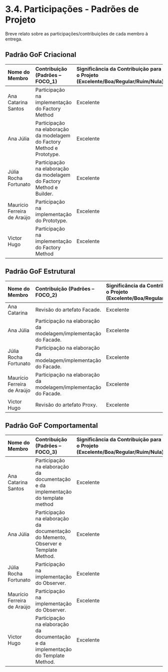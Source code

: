 # 3.4. Participações - Padrões de Projeto

Breve relato sobre as participações/contribuições de cada membro à entrega.

## Padrão GoF Criacional

|Nome do Membro | Contribuição (Padrões – FOCO_1) | Significância da Contribuição para o Projeto (Excelente/Boa/Regular/Ruim/Nula) | Comprobatórios Claros (com link)
|:--------------------|:---------------------------------------------------------|:--------------------------------------------|:---------------------------------|
|Ana Catarina Santos | Participação na implementação do Factory Method | Excelente | [Commit 1.0](https://github.com/UnBArqDsw2025-1-Turma02/2025.1-T02-_G1_BrinCalango_Entrega_03/commit/4086d56550a7c760b869ba06dfd835e59c2ae117) |
| Ana Júlia         | Participação na elaboração da modelagem do Factory Method e Prototype.    | Excelente                                         | [Commit 1.1](https://github.com/UnBArqDsw2025-1-Turma02/2025.1-T02-_G1_BrinCalango_Entrega_03/commit/afa6f900c7df268c109be51a3e7971e908680ddd), [Commit 1.2](https://github.com/UnBArqDsw2025-1-Turma02/2025.1-T02-_G1_BrinCalango_Entrega_03/commit/8c27e9e66a1404e0664b4cf0ea93b82e572b6d0e). |
| Júlia Rocha Fortunato         | Participação na elaboração da modelagem do Factory Method e Builder.    | Excelente                                         | [Commit 1.1](https://github.com/UnBArqDsw2025-1-Turma02/2025.1-T02-_G1_BrinCalango_Entrega_03/commit/640be50b4d53000609c93e142ce41ec11d218840), [Commit 1.2](https://github.com/UnBArqDsw2025-1-Turma02/2025.1-T02-_G1_BrinCalango_Entrega_03/commit/afa6f900c7df268c109be51a3e7971e908680ddd). |
| Maurício Ferreira de Araújo         | Participação na implementação do Prototype.    | Excelente                                         | [Commit 1.1](https://github.com/UnBArqDsw2025-1-Turma02/2025.1-T02-_G1_BrinCalango_Entrega_03/commit/0bea0c2c69b3445cf4b28fe01e33ea71b9f8a967) |
|Victor Hugo | Participação na implementação do Factory Method | Excelente | [Commit 1.0](https://github.com/UnBArqDsw2025-1-Turma02/2025.1-T02-_G1_BrinCalango_Entrega_03/commit/4086d56550a7c760b869ba06dfd835e59c2ae117) |


## Padrão GoF Estrutural
|Nome do Membro | Contribuição (Padrões – FOCO_2) | Significância da Contribuição para o Projeto (Excelente/Boa/Regular/Ruim/Nula) | Comprobatórios Claros (com link)
|:--------------------|:---------------------------------------------------------|:--------------------------------------------|:---------------------------------|
| Ana Catarina         | Revisão do artefato Facade.    | Excelente                                         | [Commit 1.1](). |
| Ana Júlia         | Participação na elaboração da modelagem/implementação do Facade.    | Excelente                                         | [Commit 1.1](https://github.com/UnBArqDsw2025-1-Turma02/2025.1-T02-_G1_BrinCalango_Entrega_03/commit/00044fe45071085dec9ce6e32db73fd2a4ee8d4f). |
| Júlia Rocha Fortunato         | Participação na elaboração da modelagem/implementação do Facade.    | Excelente                                         | [Commit 1.1](https://github.com/UnBArqDsw2025-1-Turma02/2025.1-T02-_G1_BrinCalango_Entrega_03/commit/00044fe45071085dec9ce6e32db73fd2a4ee8d4f). |
| Maurício Ferreira de Araújo         | Participação na elaboração da modelagem/implementação do Facade.    | Excelente                                         | [Commit 1.1](https://github.com/UnBArqDsw2025-1-Turma02/2025.1-T02-_G1_BrinCalango_Entrega_03/commit/00044fe45071085dec9ce6e32db73fd2a4ee8d4f). |
| Victor Hugo         | Revisão do artefato Proxy.    | Excelente                                         | [Commit 1.1](). |

## Padrão GoF Comportamental
|Nome do Membro | Contribuição (Padrões – FOCO_3) | Significância da Contribuição para o Projeto (Excelente/Boa/Regular/Ruim/Nula) | Comprobatórios Claros (com link)
|:--------------------|:---------------------------------------------------------|:--------------------------------------------|:---------------------------------|
| Ana Catarina Santos | Participação na elaboração da documentação e da implementação do template method | Excelente | [Commit 1.1](https://github.com/UnBArqDsw2025-1-Turma02/2025.1-T02-_G1_BrinCalango_Entrega_03/commit/bdba4dd79508e0933b24a5f774e3fe9b8efa3638),[Commit 1.2](https://github.com/UnBArqDsw2025-1-Turma02/2025.1-T02-_G1_BrinCalango_Entrega_03/commit/72d7122817b1339f56707da19ef0eb7a12e570d2). |
| Ana Júlia         | Participação na elaboração da documentação do Memento, Observer e Template Method.    | Excelente                                         | [Commit 1.1](https://github.com/UnBArqDsw2025-1-Turma02/2025.1-T02-_G1_BrinCalango_Entrega_03/commit/72d7122817b1339f56707da19ef0eb7a12e570d2),[Commit 1.2](https://github.com/UnBArqDsw2025-1-Turma02/2025.1-T02-_G1_BrinCalango_Entrega_03/commit/b0515ecd07d37cbc2d604ca7efa0a362ce29ece3). |
| Júlia Rocha Fortunato         | Participação na implementação do Observer.  | Excelente                                         | [Commit 1.1](https://github.com/UnBArqDsw2025-1-Turma02/2025.1-T02-_G1_BrinCalango_Entrega_03/commit/0ef1e80f3727d2588cb92fd729f06d3348e97518),[Commit 1.2](https://github.com/UnBArqDsw2025-1-Turma02/2025.1-T02-_G1_BrinCalango_Entrega_03/commit/1c56a6207dacd49e15db38ae6d41167a5aa2f359). |
| Maurício Ferreira de Araújo         | Participação na implementação do Observer.  | Excelente                                         | [Commit 1.1](https://github.com/UnBArqDsw2025-1-Turma02/2025.1-T02-_G1_BrinCalango_Entrega_03/commit/0ef1e80f3727d2588cb92fd729f06d3348e97518),[Commit 1.2](https://github.com/UnBArqDsw2025-1-Turma02/2025.1-T02-_G1_BrinCalango_Entrega_03/commit/1c56a6207dacd49e15db38ae6d41167a5aa2f359). |
| Victor Hugo         | Participação na elaboração da documentação e da implementação do Template Method.    | Excelente                                         | [Commit 1.1](https://github.com/UnBArqDsw2025-1-Turma02/2025.1-T02-_G1_BrinCalango_Entrega_03/commit/bdba4dd79508e0933b24a5f774e3fe9b8efa3638),[Commit 1.2](https://github.com/UnBArqDsw2025-1-Turma02/2025.1-T02-_G1_BrinCalango_Entrega_03/commit/72d7122817b1339f56707da19ef0eb7a12e570d2). |
